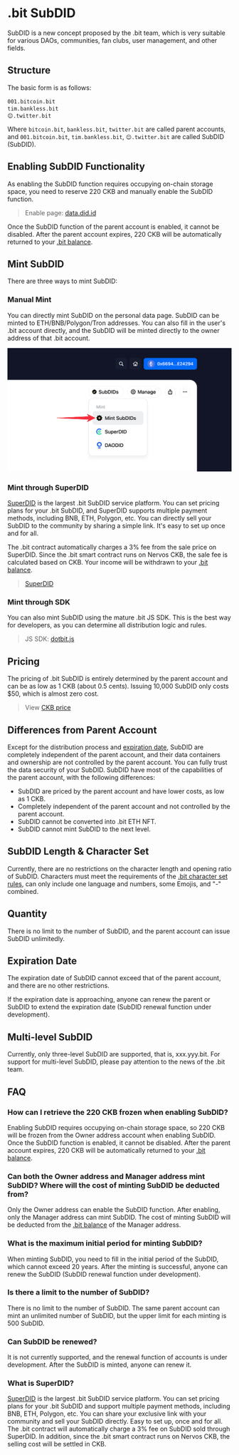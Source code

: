 # .bit SubDID

SubDID is a new concept proposed by the .bit team, which is very suitable for various DAOs, communities, fan clubs, user management, and other fields.

## Structure
The basic form is as follows:

```
001.bitcoin.bit
tim.bankless.bit
😊.twitter.bit
```

Where `bitcoin.bit`, `bankless.bit`, `twitter.bit` are called parent accounts, and `001.bitcoin.bit`, `tim.bankless.bit`, `😊.twitter.bit` are called SubDID (SubDID).

## Enabling SubDID Functionality
As enabling the SubDID function requires occupying on-chain storage space, you need to reserve 220 CKB and manually enable the SubDID function.

> Enable page: [data.did.id](https://data.did.id/)

Once the SubDID function of the parent account is enabled, it cannot be disabled. After the parent account expires, 220 CKB will be automatically returned to your [.bit balance](https://balance.did.id/).

## Mint SubDID
There are three ways to mint SubDID:

### Manual Mint
You can directly mint SubDID on the personal data page.
SubDID can be minted to ETH/BNB/Polygon/Tron addresses. You can also fill in the user's .bit account directly, and the SubDID will be minted directly to the owner address of that .bit account.

![Mint SubDID](./image-mint-subdid-manually.png)

### Mint through SuperDID
[SuperDID](https://superdid.id/) is the largest .bit SubDID service platform. You can set pricing plans for your .bit SubDID, and SuperDID supports multiple payment methods, including BNB, ETH, Polygon, etc. You can directly sell your SubDID to the community by sharing a simple link. It's easy to set up once and for all.

The .bit contract automatically charges a 3% fee from the sale price on SuperDID. Since the .bit smart contract runs on Nervos CKB, the sale fee is calculated based on CKB. Your income will be withdrawn to your [.bit balance](https://balance.did.id/).

> [SuperDID](https://superdid.id/)

### Mint through SDK
You can also mint SubDID using the mature .bit JS SDK. This is the best way for developers, as you can determine all distribution logic and rules.

> JS SDK: [dotbit.js](https://github.com/dotbitHQ/dotbit.js/blob/main/docs/api/bit-account.md#mintsubaccountparams)

## Pricing
The pricing of .bit SubDID is entirely determined by the parent account and can be as low as 1 CKB (about 0.5 cents). Issuing 10,000 SubDID only costs $50, which is almost zero cost.

> View [CKB price](https://coinmarketcap.com/currencies/nervos-network/)

## Differences from Parent Account
Except for the distribution process and [expiration date](#expiration-date), SubDID are completely independent of the parent account, and their data containers and ownership are not controlled by the parent account. You can fully trust the data security of your SubDID. SubDID have most of the capabilities of the parent account, with the following differences:
- SubDID are priced by the parent account and have lower costs, as low as 1 CKB.
- Completely independent of the parent account and not controlled by the parent account.
- SubDID cannot be converted into .bit ETH NFT.
- SubDID cannot mint SubDID to the next level.

## SubDID Length & Character Set
Currently, there are no restrictions on the character length and opening ratio of SubDID. Characters must meet the requirements of the [.bit character set rules](../register-das/charsets), can only include one language and numbers, some Emojis, and "-" combined.

## Quantity
There is no limit to the number of SubDID, and the parent account can issue SubDID unlimitedly.

## Expiration Date
The expiration date of SubDID cannot exceed that of the parent account, and there are no other restrictions.

If the expiration date is approaching, anyone can renew the parent or SubDID to extend the expiration date (SubDID renewal function under development).

## Multi-level SubDID
Currently, only three-level SubDID are supported, that is, xxx.yyy.bit. For support for multi-level SubDID, please pay attention to the news of the .bit team.

## FAQ
### How can I retrieve the 220 CKB frozen when enabling SubDID?

Enabling SubDID requires occupying on-chain storage space, so 220 CKB will be frozen from the Owner address account when enabling SubDID. Once the SubDID function is enabled, it cannot be disabled. After the parent account expires, 220 CKB will be automatically returned to your [.bit balance](https://balance.did.id/).

### Can both the Owner address and Manager address mint SubDID? Where will the cost of minting SubDID be deducted from?

Only the Owner address can enable the SubDID function. After enabling, only the Manager address can mint SubDID. The cost of minting SubDID will be deducted from the [.bit balance](https://balance.did.id/) of the Manager address.

### What is the maximum initial period for minting SubDID?

When minting SubDID, you need to fill in the initial period of the SubDID, which cannot exceed 20 years. After the minting is successful, anyone can renew the SubDID (SubDID renewal function under development).

### Is there a limit to the number of SubDID?

There is no limit to the number of SubDID. The same parent account can mint an unlimited number of SubDID, but the upper limit for each minting is 500 SubDID.

### Can SubDID be renewed?

It is not currently supported, and the renewal function of accounts is under development. After the SubDID is minted, anyone can renew it.

### What is SuperDID?

[SuperDID](https://superdid.id/) is the largest .bit SubDID service platform. You can set pricing plans for your .bit SubDID and support multiple payment methods, including BNB, ETH, Polygon, etc. You can share your exclusive link with your community and sell your SubDID directly. Easy to set up, once and for all.
The .bit contract will automatically charge a 3% fee on SubDID sold through SuperDID. In addition, since the .bit smart contract runs on Nervos CKB, the selling cost will be settled in CKB.
